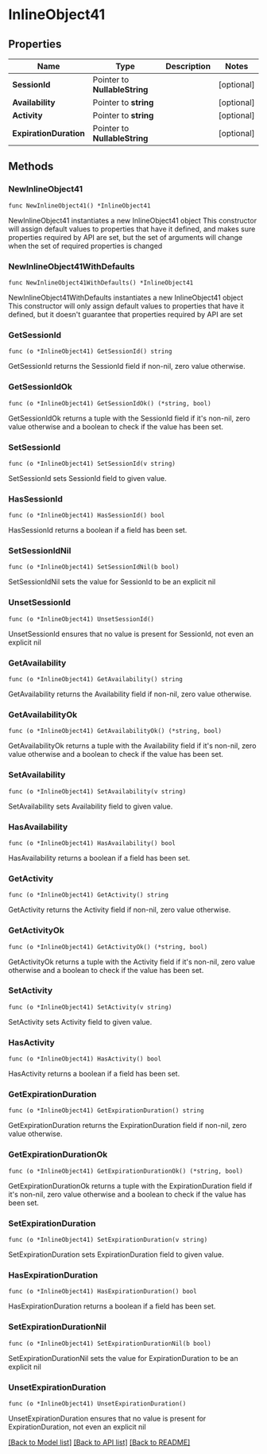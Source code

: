 # InlineObject41

## Properties

Name | Type | Description | Notes
------------ | ------------- | ------------- | -------------
**SessionId** | Pointer to **NullableString** |  | [optional] 
**Availability** | Pointer to **string** |  | [optional] 
**Activity** | Pointer to **string** |  | [optional] 
**ExpirationDuration** | Pointer to **NullableString** |  | [optional] 

## Methods

### NewInlineObject41

`func NewInlineObject41() *InlineObject41`

NewInlineObject41 instantiates a new InlineObject41 object
This constructor will assign default values to properties that have it defined,
and makes sure properties required by API are set, but the set of arguments
will change when the set of required properties is changed

### NewInlineObject41WithDefaults

`func NewInlineObject41WithDefaults() *InlineObject41`

NewInlineObject41WithDefaults instantiates a new InlineObject41 object
This constructor will only assign default values to properties that have it defined,
but it doesn't guarantee that properties required by API are set

### GetSessionId

`func (o *InlineObject41) GetSessionId() string`

GetSessionId returns the SessionId field if non-nil, zero value otherwise.

### GetSessionIdOk

`func (o *InlineObject41) GetSessionIdOk() (*string, bool)`

GetSessionIdOk returns a tuple with the SessionId field if it's non-nil, zero value otherwise
and a boolean to check if the value has been set.

### SetSessionId

`func (o *InlineObject41) SetSessionId(v string)`

SetSessionId sets SessionId field to given value.

### HasSessionId

`func (o *InlineObject41) HasSessionId() bool`

HasSessionId returns a boolean if a field has been set.

### SetSessionIdNil

`func (o *InlineObject41) SetSessionIdNil(b bool)`

 SetSessionIdNil sets the value for SessionId to be an explicit nil

### UnsetSessionId
`func (o *InlineObject41) UnsetSessionId()`

UnsetSessionId ensures that no value is present for SessionId, not even an explicit nil
### GetAvailability

`func (o *InlineObject41) GetAvailability() string`

GetAvailability returns the Availability field if non-nil, zero value otherwise.

### GetAvailabilityOk

`func (o *InlineObject41) GetAvailabilityOk() (*string, bool)`

GetAvailabilityOk returns a tuple with the Availability field if it's non-nil, zero value otherwise
and a boolean to check if the value has been set.

### SetAvailability

`func (o *InlineObject41) SetAvailability(v string)`

SetAvailability sets Availability field to given value.

### HasAvailability

`func (o *InlineObject41) HasAvailability() bool`

HasAvailability returns a boolean if a field has been set.

### GetActivity

`func (o *InlineObject41) GetActivity() string`

GetActivity returns the Activity field if non-nil, zero value otherwise.

### GetActivityOk

`func (o *InlineObject41) GetActivityOk() (*string, bool)`

GetActivityOk returns a tuple with the Activity field if it's non-nil, zero value otherwise
and a boolean to check if the value has been set.

### SetActivity

`func (o *InlineObject41) SetActivity(v string)`

SetActivity sets Activity field to given value.

### HasActivity

`func (o *InlineObject41) HasActivity() bool`

HasActivity returns a boolean if a field has been set.

### GetExpirationDuration

`func (o *InlineObject41) GetExpirationDuration() string`

GetExpirationDuration returns the ExpirationDuration field if non-nil, zero value otherwise.

### GetExpirationDurationOk

`func (o *InlineObject41) GetExpirationDurationOk() (*string, bool)`

GetExpirationDurationOk returns a tuple with the ExpirationDuration field if it's non-nil, zero value otherwise
and a boolean to check if the value has been set.

### SetExpirationDuration

`func (o *InlineObject41) SetExpirationDuration(v string)`

SetExpirationDuration sets ExpirationDuration field to given value.

### HasExpirationDuration

`func (o *InlineObject41) HasExpirationDuration() bool`

HasExpirationDuration returns a boolean if a field has been set.

### SetExpirationDurationNil

`func (o *InlineObject41) SetExpirationDurationNil(b bool)`

 SetExpirationDurationNil sets the value for ExpirationDuration to be an explicit nil

### UnsetExpirationDuration
`func (o *InlineObject41) UnsetExpirationDuration()`

UnsetExpirationDuration ensures that no value is present for ExpirationDuration, not even an explicit nil

[[Back to Model list]](../README.md#documentation-for-models) [[Back to API list]](../README.md#documentation-for-api-endpoints) [[Back to README]](../README.md)


